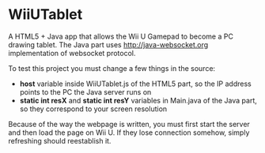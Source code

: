 # WiiUTablet

A HTML5 + Java app that allows the Wii U Gamepad to become a PC drawing tablet.
The Java part uses http://java-websocket.org implementation of websocket protocol.

To test this project you must change a few things in the source:
* **host** variable inside WiiUTablet.js of the HTML5 part, so the IP address points to the PC the Java server runs on
* **static int resX** and **static int resY** variables in Main.java of the Java part, so they correspond to your screen resolution

Because of the way the webpage is written, you must first start the server and then load the page on Wii U. If they lose connection somehow, simply refreshing should reestablish it.